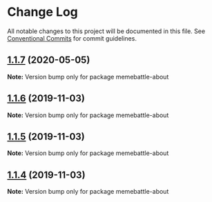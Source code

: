 # Change Log

All notable changes to this project will be documented in this file.
See [Conventional Commits](https://conventionalcommits.org) for commit guidelines.

## [1.1.7](http://gitlab.mems.fun:2224/memebattle/frontend/compare/memebattle-about@1.1.6...memebattle-about@1.1.7) (2020-05-05)

**Note:** Version bump only for package memebattle-about





## [1.1.6](http://gitlab.mems.fun:2224/memebattle/frontend/compare/memebattle-about@1.1.5...memebattle-about@1.1.6) (2019-11-03)

**Note:** Version bump only for package memebattle-about





## [1.1.5](http://gitlab.mems.fun:2224/memebattle/frontend/compare/memebattle-about@1.1.4...memebattle-about@1.1.5) (2019-11-03)

**Note:** Version bump only for package memebattle-about





## [1.1.4](http://gitlab.mems.fun:2224/memebattle/frontend/compare/memebattle-about@1.1.3...memebattle-about@1.1.4) (2019-11-03)

**Note:** Version bump only for package memebattle-about
